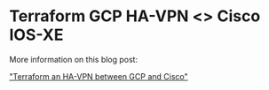 # Terraform GCP HA-VPN <> Cisco IOS-XE

More information on this blog post:

["Terraform an HA-VPN between GCP and Cisco"](https://overlaid.net/2020/04/03/terraform-an-ha-vpn-between-gcp-and-cisco/)
